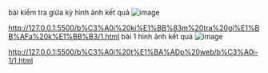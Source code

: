 bài kiểm tra giữa kỳ 
hình ảnh kết quả
![image](https://github.com/user-attachments/assets/3b2609d2-9dd6-4db0-b3ab-440fdbfbf172)

http://127.0.0.1:5500/b%C3%A0i%20ki%E1%BB%83m%20tra%20gi%E1%BB%AFa%20k%E1%BB%B3/1.html
 bài 1 
 hình ảnh kết quả 
 ![image](https://github.com/user-attachments/assets/5c7818fc-421a-4726-9670-2684d4a76a63)

 http://127.0.0.1:5500/b%C3%A0i%20t%E1%BA%ADp%20web/b%C3%A0i-1/1.html
